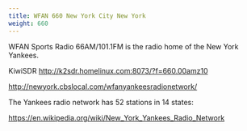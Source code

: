 ```yaml
---
title: WFAN 660 New York City New York
weight: 660
---
```

WFAN Sports Radio 66AM/101.1FM is the radio home of the
New York Yankees.

<!--more-->

KiwiSDR http://k2sdr.homelinux.com:8073/?f=660.00amz10

http://newyork.cbslocal.com/wfanyankeesradionetwork/

The Yankees radio network has 52 stations in 14
states:

https://en.wikipedia.org/wiki/New_York_Yankees_Radio_Network
